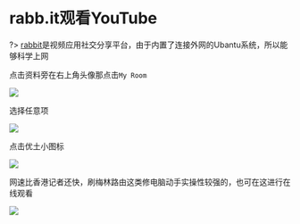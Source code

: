 # rabb.it观看YouTube

?> [rabbit](https://www.rabb.it/)是视频应用社交分享平台，由于内置了连接外网的Ubantu系统，所以能够科学上网

点击资料旁在右上角头像那点击`My Room`

<!-- ![](https://ipfs.io/ipfs/QmaEFsdYjYFTDoYvqSMhtT7Pfeztv4LjNbqCNYVamoNEgd?0.png) -->

![](https://raw.githubusercontent.com/hoodiearon/fq-book/master/docs/images/2018-04-29_164921.png)

选择任意项

<!-- ![](https://ipfs.io/ipfs/QmYon74j1A3bpv5BgESkuxmKg3Fsnt2aDC6aByQ89iLGH1?4.png) -->

![](https://raw.githubusercontent.com/hoodiearon/fq-book/master/docs/images/2018-04-29_165151.png)

点击优土小图标

<!-- ![](https://ipfs.io/ipfs/QmYddfvgPnXZ3NhpxsqU9MXwrAtyi2xTjpy99aUEnAeWzb?4.png) -->

![](https://raw.githubusercontent.com/hoodiearon/fq-book/master/docs/images/2018-04-29_165325.png)

网速比香港记者还快，刷梅林路由这类修电脑动手实操性较强的，也可在这进行在线观看

<!-- ![](https://ipfs.io/ipfs/QmRLuupq19dKy7dRKy2zkdo6kqSSAFCrbnHq7wXqjKvhh4?3.png) -->

![](https://raw.githubusercontent.com/hoodiearon/fq-book/master/docs/images/2018-04-29_170242.png)

